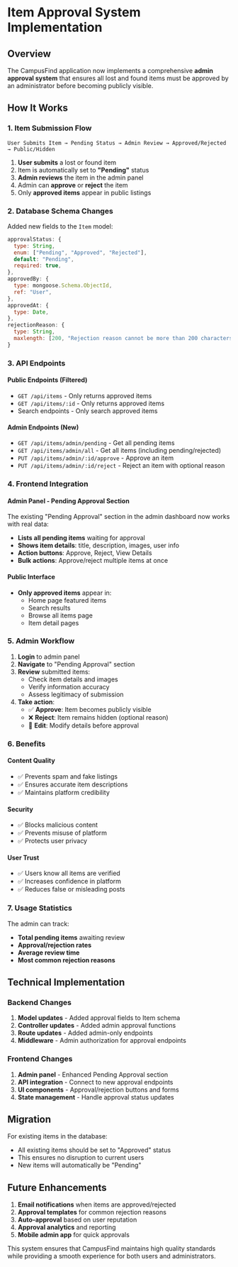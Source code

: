 # Item Approval System Implementation

## Overview

The CampusFind application now implements a comprehensive **admin approval system** that ensures all lost and found items must be approved by an administrator before becoming publicly visible.

## How It Works

### 1. **Item Submission Flow**

```
User Submits Item → Pending Status → Admin Review → Approved/Rejected → Public/Hidden
```

1. **User submits** a lost or found item
2. Item is automatically set to **"Pending"** status
3. **Admin reviews** the item in the admin panel
4. Admin can **approve** or **reject** the item
5. Only **approved items** appear in public listings

### 2. **Database Schema Changes**

Added new fields to the `Item` model:

```javascript
approvalStatus: {
  type: String,
  enum: ["Pending", "Approved", "Rejected"],
  default: "Pending",
  required: true,
},
approvedBy: {
  type: mongoose.Schema.ObjectId,
  ref: "User",
},
approvedAt: {
  type: Date,
},
rejectionReason: {
  type: String,
  maxlength: [200, "Rejection reason cannot be more than 200 characters"],
}
```

### 3. **API Endpoints**

#### Public Endpoints (Filtered)

- `GET /api/items` - Only returns approved items
- `GET /api/items/:id` - Only returns approved items
- Search endpoints - Only search approved items

#### Admin Endpoints (New)

- `GET /api/items/admin/pending` - Get all pending items
- `GET /api/items/admin/all` - Get all items (including pending/rejected)
- `PUT /api/items/admin/:id/approve` - Approve an item
- `PUT /api/items/admin/:id/reject` - Reject an item with optional reason

### 4. **Frontend Integration**

#### Admin Panel - Pending Approval Section

The existing "Pending Approval" section in the admin dashboard now works with real data:

- **Lists all pending items** waiting for approval
- **Shows item details**: title, description, images, user info
- **Action buttons**: Approve, Reject, View Details
- **Bulk actions**: Approve/reject multiple items at once

#### Public Interface

- **Only approved items** appear in:
  - Home page featured items
  - Search results
  - Browse all items page
  - Item detail pages

### 5. **Admin Workflow**

1. **Login** to admin panel
2. **Navigate** to "Pending Approval" section
3. **Review** submitted items:
   - Check item details and images
   - Verify information accuracy
   - Assess legitimacy of submission
4. **Take action**:
   - ✅ **Approve**: Item becomes publicly visible
   - ❌ **Reject**: Item remains hidden (optional reason)
   - 📝 **Edit**: Modify details before approval

### 6. **Benefits**

#### **Content Quality**

- ✅ Prevents spam and fake listings
- ✅ Ensures accurate item descriptions
- ✅ Maintains platform credibility

#### **Security**

- ✅ Blocks malicious content
- ✅ Prevents misuse of platform
- ✅ Protects user privacy

#### **User Trust**

- ✅ Users know all items are verified
- ✅ Increases confidence in platform
- ✅ Reduces false or misleading posts

### 7. **Usage Statistics**

The admin can track:

- **Total pending items** awaiting review
- **Approval/rejection rates**
- **Average review time**
- **Most common rejection reasons**

## Technical Implementation

### Backend Changes

1. **Model updates** - Added approval fields to Item schema
2. **Controller updates** - Added admin approval functions
3. **Route updates** - Added admin-only endpoints
4. **Middleware** - Admin authorization for approval endpoints

### Frontend Changes

1. **Admin panel** - Enhanced Pending Approval section
2. **API integration** - Connect to new approval endpoints
3. **UI components** - Approval/rejection buttons and forms
4. **State management** - Handle approval status updates

## Migration

For existing items in the database:

- All existing items should be set to "Approved" status
- This ensures no disruption to current users
- New items will automatically be "Pending"

## Future Enhancements

1. **Email notifications** when items are approved/rejected
2. **Approval templates** for common rejection reasons
3. **Auto-approval** based on user reputation
4. **Approval analytics** and reporting
5. **Mobile admin app** for quick approvals

This system ensures that CampusFind maintains high quality standards while providing a smooth experience for both users and administrators.
